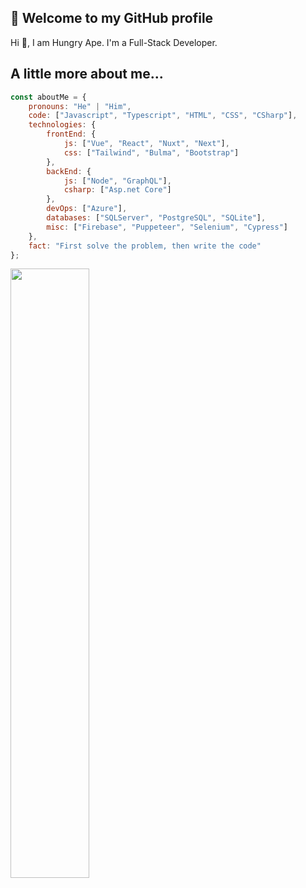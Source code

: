 ## 🍌 Welcome to my GitHub profile
Hi 👋, I am Hungry Ape. I'm a Full-Stack Developer.

## A little more about me...

```javascript
const aboutMe = {
    pronouns: "He" | "Him",
    code: ["Javascript", "Typescript", "HTML", "CSS", "CSharp"],
    technologies: {
        frontEnd: {
            js: ["Vue", "React", "Nuxt", "Next"],
            css: ["Tailwind", "Bulma", "Bootstrap"]
        },
        backEnd: {
            js: ["Node", "GraphQL"],
            csharp: ["Asp.net Core"]
        },
        devOps: ["Azure"],
        databases: ["SQLServer", "PostgreSQL", "SQLite"],
        misc: ["Firebase", "Puppeteer", "Selenium", "Cypress"]
    },
    fact: "First solve the problem, then write the code"
};
```

<img width="50%" src="https://github-readme-stats.vercel.app/api/top-langs/?username=hungryape&theme=dark&hide_border=true&layout=compact">
